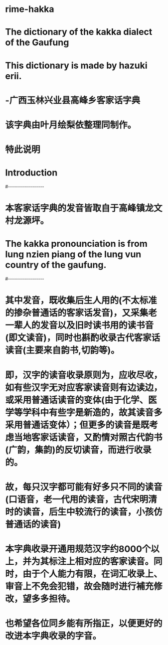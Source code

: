 # rime-hakka

# The dictionary of  the kakka dialect of the Gaufung
#  This dictionary is made by hazuki erii.
# -广西玉林兴业县高峰乡客家话字典
#  该字典由叶月绘梨依整理同制作。
#
# 特此说明
# Introduction
#------------------
#  本客家话字典的发音皆取自于高峰镇龙文村龙源坪。
#  The kakka pronounciation is from lung nzien piang of the lung vun country of the gaufung.
#------------------
#   其中发音，既收集后生人用的(不太标准的掺杂普通话的客家话发音)，又采集老一辈人的发音以及旧时读书用的读书音(即文读音)，同时也斟酌收录古代客家话读音(主要来自韵书,切韵等)。
# 即，汉字的读音收录原则为，应收尽收，如有些汉字无对应客家读音则有边读边，或采用普通话读音的变体(由于化学、医学等学科中有些字是新造的，故其读音多采用普通话变体）；但更多的读音是既考虑当地客家话读音，又酌情对照古代韵书(广韵，集韵)的反切读音，而进行收录的。
#
#  故，每只汉字都可能有好多只不同的读音(口语音，老一代用的读音，古代宋明清时的读音，后生中较流行的读音，小孩仿普通话的读音)
#
# 本字典收录开通用规范汉字约8000个以上，并为其标注上相对应的客家读音。同时，由于个人能力有限，在词汇收录上、审音上不免会犯错，故会随时进行補充修改，望多多担待。
# 也希望各位同乡能有所指正，以便更好的改进本字典收录的字音。
#
